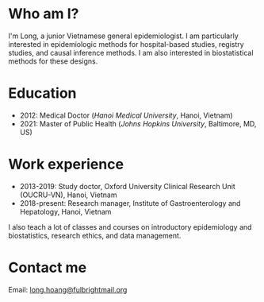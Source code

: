 # Who am I?

I'm Long, a junior Vietnamese general epidemiologist. I am particularly interested in epidemiologic methods for hospital-based studies, registry studies, and causal inference methods. I am also interested in biostatistical methods for these designs.

# Education

* 2012: Medical Doctor (*Hanoi Medical University*, Hanoi, Vietnam)
* 2021: Master of Public Health (*Johns Hopkins University*, Baltimore, MD, US)

# Work experience

* 2013-2019: Study doctor, Oxford University Clinical Research Unit (OUCRU-VN), Hanoi, Vietnam
* 2018-present: Research manager, Institute of Gastroenterology and Hepatology, Hanoi, Vietnam

I also teach a lot of classes and courses on introductory epidemiology and biostatistics, research ethics, and data management.

# Contact me

Email: long.hoang@fulbrightmail.org
